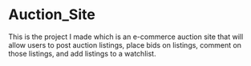# Auction_Site
This is the project I made which is an e-commerce auction site that will allow users to post auction listings, place bids on listings, comment on those listings, and add listings to a watchlist.
